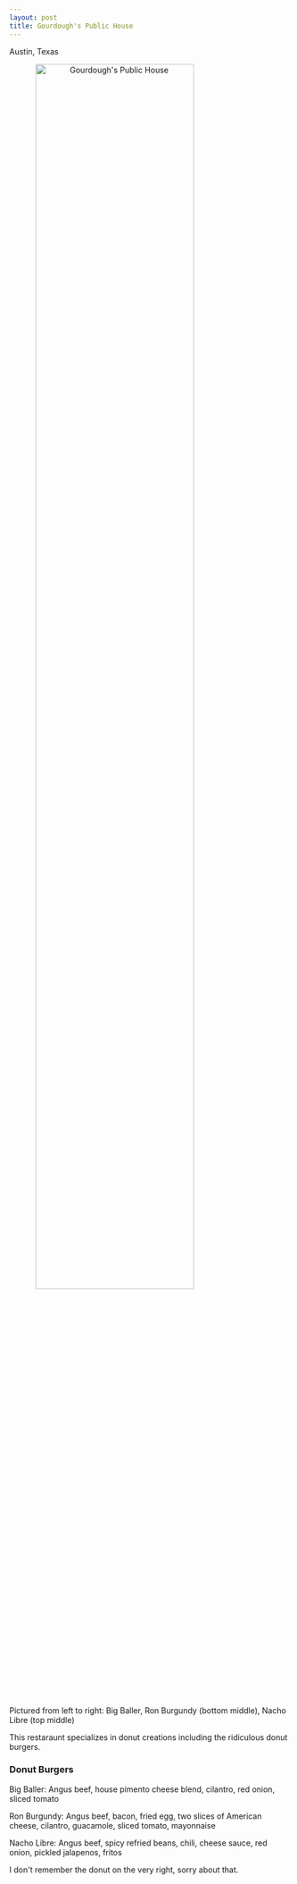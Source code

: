 ```yaml
---
layout: post
title: Gourdough's Public House
---
```


Austin, Texas

<img src="/pictures/food/Gourdough's__Public_House_austin_donuts_Ron_Burgundy.jpg" alt="Gourdough's Public House" style="width:75%;text-align:center;margin: auto;">

Pictured from left to right: Big Baller, Ron Burgundy (bottom middle), Nacho Libre (top middle)

This restaraunt specializes in donut creations including the ridiculous donut burgers.

### Donut Burgers

Big Baller: Angus beef, house pimento cheese blend, cilantro, red onion, sliced tomato

Ron Burgundy: Angus beef, bacon, fried egg, two slices of American cheese, cilantro, guacamole, sliced tomato, mayonnaise

Nacho Libre: Angus beef, spicy refried beans, chili, cheese sauce, red onion, pickled jalapenos, fritos

I don't remember the donut on the very right, sorry about that.
